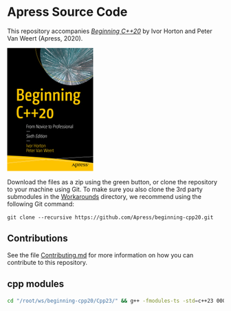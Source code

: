 # Apress Source Code

This repository accompanies [*Beginning C++20*](https://www.apress.com/9781484258835) by Ivor Horton and Peter Van Weert (Apress, 2020).

[comment]: #cover
![Cover image](9781484258835.jpg)

Download the files as a zip using the green button, or clone the repository to your machine using Git. 
To make sure you also clone the 3rd party submodules in the [Workarounds](Workarounds) directory, 
we recommend using the following Git command:

    git clone --recursive https://github.com/Apress/beginning-cpp20.git

## Contributions

See the file [Contributing.md](Contributing.md) for more information on how you can contribute to this repository.



## cpp modules

```bash
cd "/root/ws/beginning-cpp20/Cpp23/" && g++ -fmodules-ts -std=c++23 00001.std.cpp -o 00001.std.exe && "/root/ws/beginning-cpp20/Cpp23/"00001.std.exe
```
